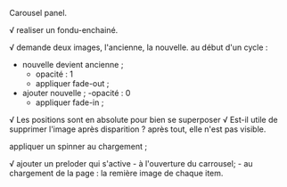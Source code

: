 
Carousel panel.

√ realiser un fondu-enchainé.

√ demande deux images, l'ancienne, la nouvelle.
au début d'un cycle :
- nouvelle devient ancienne ;
  - opacité : 1
  - appliquer fade-out ;
- ajouter nouvelle ;
  -opacité : 0
  - appliquer fade-in ;

√ Les positions sont en absolute pour bien se superposer
√   Est-il utile de supprimer l'image après disparition ? après tout, elle n'est pas visible.

  appliquer un spinner au chargement ;

√  ajouter un preloder qui s'active
    - à l'ouverture du carrousel;
    - au chargement de la page : la remière image de chaque item.

